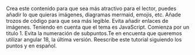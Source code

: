 Crea este contenido para que sea más atractivo para el lector, puedes añadir lo que quieras imágenes, diagramas mermaid, emojis, etc. Añade trozos de código para que sea más legible. Evita añadir enlaces de imágenes. Teniendo en cuenta que el tema es JavaScript. Comienza por un titulo 1. Evita la numeración de subpuntos.Te en encuenta que queremos utilizar angular 18, la última versión.
Reescribe este tutorial siguiendo los puntos y en español.
